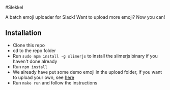 #Slekkel

A batch emoji uploader for Slack!
Want to upload more emoji? Now you can!

## Installation

- Clone this repo
- cd to the repo folder
- Run `sudo npm install -g slimerjs` to install the slimerjs binary if you haven't done already
- Run `npm install`
- We already have put some demo emoji in the upload folder, if you want to upload your own, see [here](https://github.com/CodeBuffet/Slekkel/blob/master/emoji_to_upload/README.md)
- Run `make run` and follow the instructions
